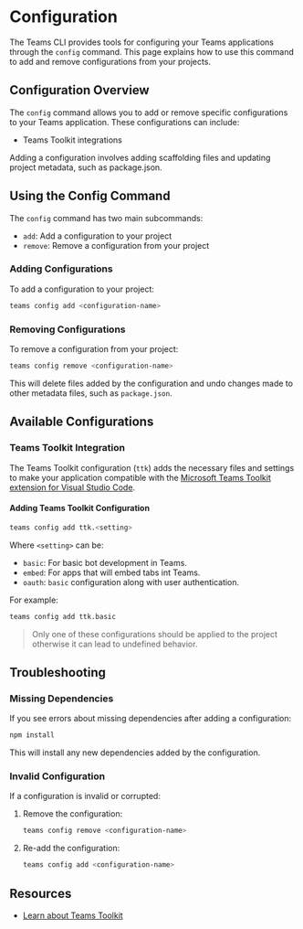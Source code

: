# Configuration

The Teams CLI provides tools for configuring your Teams applications through the `config` command. This page explains how to use this command to add and remove configurations from your projects.

## Configuration Overview

The `config` command allows you to add or remove specific configurations to your Teams application. These configurations can include:
  
- Teams Toolkit integrations

Adding a configuration involves adding scaffolding files and updating project metadata, such as package.json.

## Using the Config Command

The `config` command has two main subcommands:

- `add`: Add a configuration to your project
- `remove`: Remove a configuration from your project

### Adding Configurations

To add a configuration to your project:

```sh
teams config add <configuration-name>
```

### Removing Configurations

To remove a configuration from your project:

```sh
teams config remove <configuration-name>
```

This will delete files added by the configuration and undo changes made to other metadata files, such as `package.json`.

## Available Configurations

### Teams Toolkit Integration

The Teams Toolkit configuration (`ttk`) adds the necessary files and settings to make your application compatible with the [Microsoft Teams Toolkit extension for Visual Studio Code](https://marketplace.visualstudio.com/items?itemName=TeamsDevApp.ms-teams-vscode-extension).

#### Adding Teams Toolkit Configuration

```sh
teams config add ttk.<setting>
```

Where `<setting>` can be:
- `basic`: For basic bot development in Teams.
- `embed`: For apps that will embed tabs int Teams.
- `oauth`: `basic` configuration along with user authentication.

For example:

```sh
teams config add ttk.basic
```

> Only one of these configurations should be applied to the project otherwise it can lead to undefined behavior.

## Troubleshooting

### Missing Dependencies

If you see errors about missing dependencies after adding a configuration:

```sh
npm install
```

This will install any new dependencies added by the configuration.

### Invalid Configuration

If a configuration is invalid or corrupted:

1. Remove the configuration:
   ```sh
   teams config remove <configuration-name>
   ```

2. Re-add the configuration:
   ```sh
   teams config add <configuration-name>
   ```

## Resources

- [Learn about Teams Toolkit](https://learn.microsoft.com/en-us/microsoftteams/platform/toolkit/teams-toolkit-fundamentals)